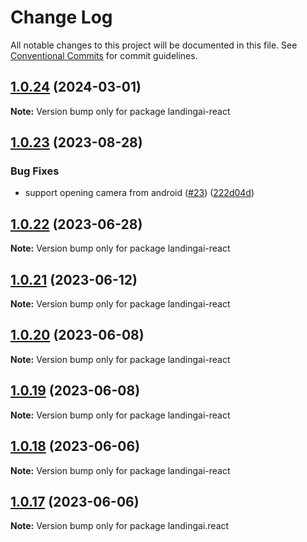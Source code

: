 # Change Log

All notable changes to this project will be documented in this file.
See [Conventional Commits](https://conventionalcommits.org) for commit guidelines.

## [1.0.24](https://github.com/landing-ai/landingai-js/compare/v1.0.23...v1.0.24) (2024-03-01)

**Note:** Version bump only for package landingai-react





## [1.0.23](https://github.com/landing-ai/landingai-js/compare/v1.0.22...v1.0.23) (2023-08-28)


### Bug Fixes

* support opening camera from android ([#23](https://github.com/landing-ai/landingai-js/issues/23)) ([222d04d](https://github.com/landing-ai/landingai-js/commit/222d04dccc87eaedb212f5de85a94420ec2ca9d3))





## [1.0.22](https://github.com/landing-ai/landingai-js/compare/v1.0.21...v1.0.22) (2023-06-28)

**Note:** Version bump only for package landingai-react





## [1.0.21](https://github.com/landing-ai/landingai-js/compare/v1.0.20...v1.0.21) (2023-06-12)

**Note:** Version bump only for package landingai-react





## [1.0.20](https://github.com/landing-ai/landingai-js/compare/v1.0.19...v1.0.20) (2023-06-08)

**Note:** Version bump only for package landingai-react





## [1.0.19](https://github.com/landing-ai/landingai-js/compare/v1.0.18...v1.0.19) (2023-06-08)

**Note:** Version bump only for package landingai-react





## [1.0.18](https://github.com/landing-ai/landingai-js/compare/v1.0.17...v1.0.18) (2023-06-06)

**Note:** Version bump only for package landingai-react





## [1.0.17](https://github.com/landing-ai/landingai-js/compare/v1.0.16...v1.0.17) (2023-06-06)

**Note:** Version bump only for package landingai.react
